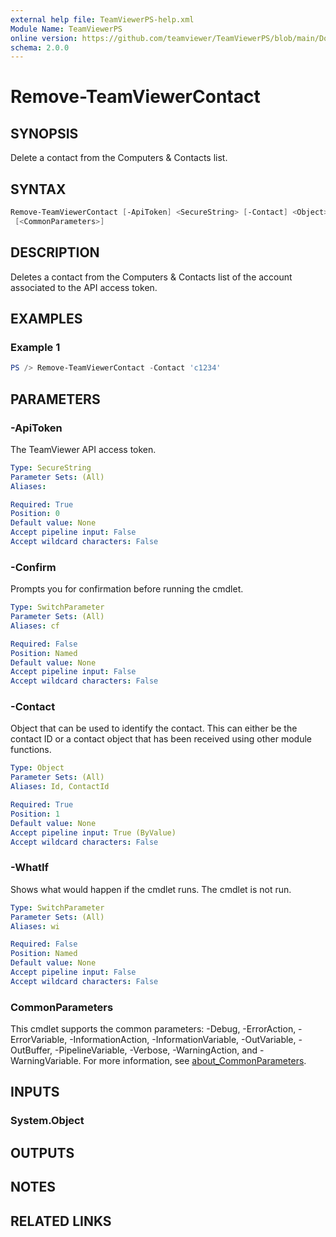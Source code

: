 ```yaml
---
external help file: TeamViewerPS-help.xml
Module Name: TeamViewerPS
online version: https://github.com/teamviewer/TeamViewerPS/blob/main/Docs/Cmdlets_help/Remove-TeamViewerContact.md
schema: 2.0.0
---
```


# Remove-TeamViewerContact

## SYNOPSIS

Delete a contact from the Computers & Contacts list.

## SYNTAX

```powershell
Remove-TeamViewerContact [-ApiToken] <SecureString> [-Contact] <Object> [-WhatIf] [-Confirm]
 [<CommonParameters>]
```

## DESCRIPTION

Deletes a contact from the Computers & Contacts list of the account associated
to the API access token.

## EXAMPLES

### Example 1

```powershell
PS /> Remove-TeamViewerContact -Contact 'c1234'
```

## PARAMETERS

### -ApiToken

The TeamViewer API access token.

```yaml
Type: SecureString
Parameter Sets: (All)
Aliases:

Required: True
Position: 0
Default value: None
Accept pipeline input: False
Accept wildcard characters: False
```

### -Confirm

Prompts you for confirmation before running the cmdlet.

```yaml
Type: SwitchParameter
Parameter Sets: (All)
Aliases: cf

Required: False
Position: Named
Default value: None
Accept pipeline input: False
Accept wildcard characters: False
```

### -Contact

Object that can be used to identify the contact.
This can either be the contact ID or a contact object that has been received
using other module functions.

```yaml
Type: Object
Parameter Sets: (All)
Aliases: Id, ContactId

Required: True
Position: 1
Default value: None
Accept pipeline input: True (ByValue)
Accept wildcard characters: False
```

### -WhatIf

Shows what would happen if the cmdlet runs.
The cmdlet is not run.

```yaml
Type: SwitchParameter
Parameter Sets: (All)
Aliases: wi

Required: False
Position: Named
Default value: None
Accept pipeline input: False
Accept wildcard characters: False
```

### CommonParameters

This cmdlet supports the common parameters: -Debug, -ErrorAction, -ErrorVariable, -InformationAction, -InformationVariable, -OutVariable, -OutBuffer, -PipelineVariable, -Verbose, -WarningAction, and -WarningVariable. For more information, see [about_CommonParameters](http://go.microsoft.com/fwlink/?LinkID=113216).

## INPUTS

### System.Object

## OUTPUTS

## NOTES

## RELATED LINKS
